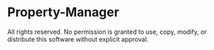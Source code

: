 # Property-Manager
All rights reserved. No permission is granted to use, copy, modify, or distribute this software without explicit approval.
